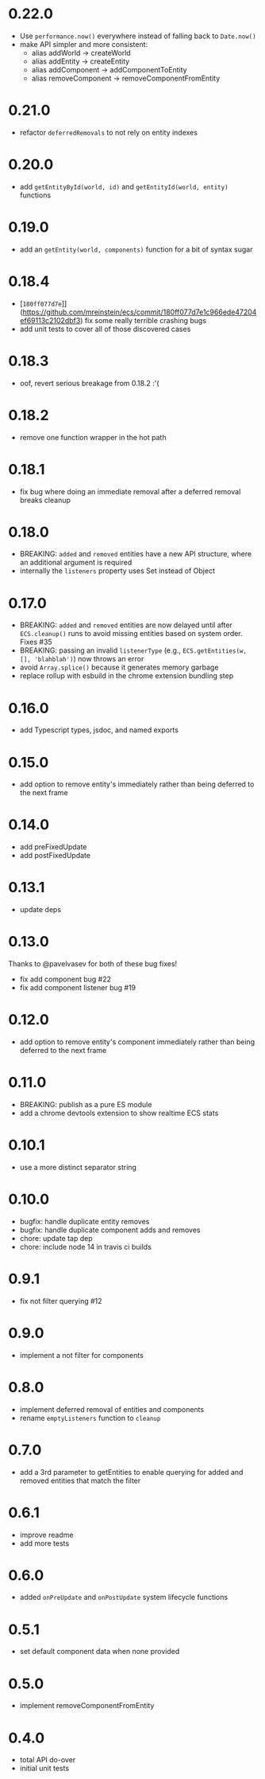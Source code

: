 # 0.22.0
* Use `performance.now()` everywhere instead of falling back to `Date.now()`
* make API simpler and more consistent:
    * alias addWorld -> createWorld
	* alias addEntity -> createEntity
	* alias addComponent -> addComponentToEntity
	* alias removeComponent -> removeComponentFromEntity


# 0.21.0
* refactor `deferredRemovals` to not rely on entity indexes


# 0.20.0
* add `getEntityById(world, id)` and `getEntityId(world, entity)` functions


# 0.19.0
* add an `getEntity(world, components)` function for a bit of syntax sugar


# 0.18.4
* [`180ff077d7e`]](https://github.com/mreinstein/ecs/commit/180ff077d7e1c966ede47204ef69113c2102dbf3) fix some really terrible crashing bugs 
* add unit tests to cover all of those discovered cases


# 0.18.3
* oof, revert serious breakage from 0.18.2 :'(


# 0.18.2
* remove one function wrapper in the hot path


# 0.18.1
* fix bug where doing an immediate removal after a deferred removal breaks cleanup


# 0.18.0
* BREAKING: `added` and `removed` entities have a new API structure, where an additional argument is required
* internally the `listeners` property uses Set instead of Object


# 0.17.0
* BREAKING: `added` and `removed` entities are now delayed until after `ECS.cleanup()` runs to avoid missing entities based on system order. Fixes #35
* BREAKING: passing an invalid `listenerType` (e.g., `ECS.getEntities(w, [], 'blahblah')`) now throws an error
* avoid `Array.splice()` because it generates memory garbage
* replace rollup with esbuild in the chrome extension bundling step


# 0.16.0
* add Typescript types, jsdoc, and named exports


# 0.15.0
* add option to remove entity's immediately rather than being deferred to the next frame


# 0.14.0
* add preFixedUpdate
* add postFixedUpdate


# 0.13.1
* update deps


# 0.13.0
Thanks to @pavelvasev for both of these bug fixes!

* fix add component bug #22 
* fix add component listener bug #19


# 0.12.0
* add option to remove entity's component immediately rather than being deferred to the next frame


# 0.11.0
* BREAKING: publish as a pure ES module
* add a chrome devtools extension to show realtime ECS stats


# 0.10.1
* use a more distinct separator string


# 0.10.0
* bugfix: handle duplicate entity removes
* bugfix: handle duplicate component adds and removes
* chore: update tap dep
* chore: include node 14 in travis ci builds


# 0.9.1
* fix not filter querying #12


# 0.9.0
* implement a not filter for components


# 0.8.0
* implement deferred removal of entities and components
* rename `emptyListeners` function to `cleanup`


# 0.7.0
* add a 3rd parameter to getEntities to enable querying for added and removed entities that match the filter


# 0.6.1
* improve readme
* add more tests


# 0.6.0
* added `onPreUpdate` and `onPostUpdate` system lifecycle functions


# 0.5.1
* set default component data when none provided


# 0.5.0
* implement removeComponentFromEntity


# 0.4.0
* total API do-over
* initial unit tests
